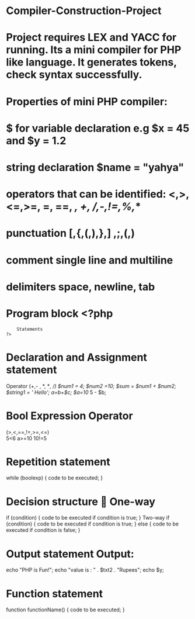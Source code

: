 # Compiler-Construction-Project
# Project requires LEX and YACC for running. Its a mini compiler for PHP like language. It generates tokens, check syntax successfully. 
# Properties of mini PHP compiler:
# $ for variable declaration e.g          $x = 45 and $y = 1.2
# string declaration $name = "yahya"
# operators that can be identified:       <,>, <=,>=, =, ==, *, +, /,-,!=,%,**
# punctuation                             [,{,(,),},] ,;,(,)
# comment single line and multiline
# delimiters                              space, newline, tab


# Program block <?php
        Statements
    ?>
    
# Declaration and Assignment  statement
Operator (+,- , *, **, /)
$num1 = 4;
$num2 =10;
$sum = $num1 + $num2;
$string1 = ' Hello';
$a=$b+$c;
$a=10* 5 - $b;    

# Bool Expression Operator 
   (>,<,==,!=,>=,<=)  
   5<6 a>=10 10!=5
   
# Repetition statement
   while (boolexp) {
      code to be executed;
   }

# Decision structure  One-way
  if (condition) {
    code to be executed if condition is true;
  }
  Two-way
  if (condition) {
    code to be executed if condition is true;
  }
  else {
  code to be executed if condition is false;
  }
  
# Output statement Output:
  echo "PHP is Fun!";
  echo "value is : " . $txt2 . "Rupees";
  echo $y;
  
# Function statement
  function functionName() {
    code to be executed;
  }  

